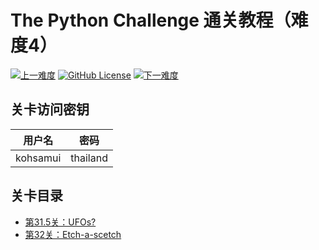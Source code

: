 # The Python Challenge 通关教程（难度4）

[![上一难度](https://img.shields.io/badge/-上一难度-blue?style=flat-square)](../Part4)
[![GitHub License](https://img.shields.io/github/license/Dragon1573/PyChallenge-Tips?color=important&label=Licence&style=flat-square)](https://github.com/Dragon1573/PyChallenge-Tips/blob/master/LICENSE)
[![下一难度](https://img.shields.io/badge/-下一难度-blue?style=flat-square)](../Part6)

## 关卡访问密钥

|  用户名   |   密码   |
|:--------:|:--------:|
| kohsamui | thailand |

## 关卡目录

- [第31.5关：UFOs?](https://nbviewer.jupyter.org/github/Dragon1573/PyChallenge-Tips/blob/master/src/Part4/Quiz31-2.ipynb)
- [第32关：Etch-a-scetch](https://nbviewer.jupyter.org/github/Dragon1573/PyChallenge-Tips/blob/master/src/Part4/Quiz32.ipynb)
